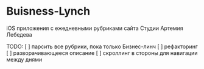 # Buisness-Lynch
iOS приложения с ежедневными рубриками сайта Студии Артемия Лебедева

TODO:
[ ] парсить все рубрики, пока только Бизнес-линч
[ ] рефакторинг
[ ] разворачивающееся описание
[ ] скроллинг в стороны для навигации между днями
